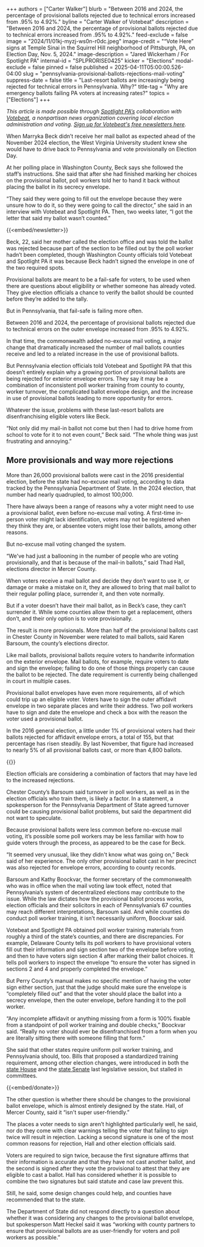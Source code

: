 +++
authors = ["Carter Walker"]
blurb = "Between 2016 and 2024, the percentage of provisional ballots rejected due to technical errors increased from .95% to 4.92%."
byline = "Carter Walker of Votebeat"
description = "Between 2016 and 2024, the percentage of provisional ballots rejected due to technical errors increased from .95% to 4.92%."
feed-exclude = false
image = "2024/11/01kj-myzj-ws0n-r0dc.jpeg"
image-credit = "“Vote Here” signs at Temple Sinai in the Squirrel Hill neighborhood of Pittsburgh, PA, on Election Day, Nov. 5, 2024."
image-description = "Jared Wickerham / For Spotlight PA"
internal-id = "SPLPRORISE0425"
kicker = "Elections"
modal-exclude = false
pinned = false
published = 2025-04-11T05:00:00.526-04:00
slug = "pennsylvania-provisional-ballots-rejections-mail-voting"
suppress-date = false
title = "Last-resort ballots are increasingly being rejected for technical errors in Pennsylvania. Why?"
title-tag = "Why are emergency ballots failing PA voters at increasing rates?"
topics = ["Elections"]
+++

<em>This article is made possible through </em><a href="https://www.spotlightpa.org/"><em>Spotlight PA’s</em></a><em> collaboration with </em><a href="https://www.votebeat.org/"><em>Votebeat</em></a><em>, a nonpartisan news organization covering local election administration and voting. </em><a href="https://www.votebeat.org/newsletters/"><em>Sign up for Votebeat&#39;s free newsletters here</em></a><em>.</em>

When Marryka Beck didn’t receive her mail ballot as expected ahead of the November 2024 election, the West Virginia University student knew she would have to drive back to Pennsylvania and vote provisionally on Election Day.

At her polling place in Washington County, Beck says she followed the staff’s instructions. She said that after she had finished marking her choices on the provisional ballot, poll workers told her to hand it back without placing the ballot in its secrecy envelope.

“They said they were going to fill out the envelope because they were unsure how to do it, so they were going to call the director,” she said in an interview with Votebeat and Spotlight PA. Then, two weeks later, “I got the letter that said my ballot wasn’t counted.”

{{<embed/newsletter>}}

Beck, 22, said her mother called the election office and was told the ballot was rejected because part of the section to be filled out by the poll worker hadn’t been completed, though Washington County officials told Votebeat and Spotlight PA it was because Beck hadn’t signed the envelope in one of the two required spots.

Provisional ballots are meant to be a fail-safe for voters, to be used when there are questions about eligibility or whether someone has already voted. They give election officials a chance to verify the ballot should be counted before they’re added to the tally.

But in Pennsylvania, that fail-safe is failing more often.

Between 2016 and 2024, the percentage of provisional ballots rejected due to technical errors on the outer envelope increased from .95% to 4.92%.

In that time, the commonwealth added no-excuse mail voting, a major change that dramatically increased the number of mail ballots counties receive and led to a related increase in the use of provisional ballots.

But Pennsylvania election officials told Votebeat and Spotlight PA that this doesn’t entirely explain why a growing portion of provisional ballots are being rejected for exterior envelope errors. They say it may be a combination of inconsistent poll worker training from county to county, worker turnover, the complicated ballot envelope design, and the increase in use of provisional ballots leading to more opportunity for errors.

Whatever the issue, problems with these last-resort ballots are disenfranchising eligible voters like Beck.

“Not only did my mail-in ballot not come but then I had to drive home from school to vote for it to not even count,” Beck said. “The whole thing was just frustrating and annoying.”

## More provisionals and way more rejections

More than 26,000 provisional ballots were cast in the 2016 presidential election, before the state had no-excuse mail voting, according to data tracked by the Pennsylvania Department of State. In the 2024 election, that number had nearly quadrupled, to almost 100,000.

There have always been a range of reasons why a voter might need to use a provisional ballot, even before no-excuse mail voting. A first-time in-person voter might lack identification, voters may not be registered when they think they are, or absentee voters might lose their ballots, among other reasons.

But no-excuse mail voting changed the system.

“We&#39;ve had just a ballooning in the number of people who are voting provisionally, and that is because of the mail-in ballots,” said Thad Hall, elections director in Mercer County.

When voters receive a mail ballot and decide they don’t want to use it, or damage or make a mistake on it, they are allowed to bring that mail ballot to their regular polling place, surrender it, and then vote normally.

But if a voter doesn’t have their mail ballot, as in Beck’s case, they can’t surrender it. While some counties allow them to get a replacement, others don’t, and their only option is to vote provisionally.

The result is more provisionals. More than half of the provisional ballots cast in Chester County in November were related to mail ballots, said Karen Barsoum, the county’s elections director.

Like mail ballots, provisional ballots require voters to handwrite information on the exterior envelope. Mail ballots, for example, require voters to date and sign the envelope; failing to do one of those things properly can cause the ballot to be rejected. The date requirement is currently being challenged in court in multiple cases.

Provisional ballot envelopes have even more requirements, all of which could trip up an eligible voter. Voters have to sign the outer affidavit envelope in two separate places and write their address. Two poll workers have to sign and date the envelope and check a box with the reason the voter used a provisional ballot.

In the 2016 general election, a little under 1% of provisional voters had their ballots rejected for affidavit envelope errors, a total of 155, but that percentage has risen steadily. By last November, that figure had increased to nearly 5% of all provisional ballots cast, or more than 4,800 ballots.

{{<flourish src="visualisation/22587068" >}}

Election officials are considering a combination of factors that may have led to the increased rejections.

Chester County’s Barsoum said turnover in poll workers, as well as in the election officials who train them, is likely a factor. In a statement, a spokesperson for the Pennsylvania Department of State agreed turnover could be causing provisional ballot problems, but said the department did not want to speculate.

Because provisional ballots were less common before no-excuse mail voting, it’s possible some poll workers may be less familiar with how to guide voters through the process, as appeared to be the case for Beck.

“It seemed very unusual, like they didn&#39;t know what was going on,” Beck said of her experience. The only other provisional ballot cast in her precinct was also rejected for envelope errors, according to county records.

Barsoum and Kathy Boockvar, the former secretary of the commonwealth who was in office when the mail voting law took effect, noted that Pennsylvania’s system of decentralized elections may contribute to the issue. While the law dictates how the provisional ballot process works, election officials and their solicitors in each of Pennsylvania’s 67 counties may reach different interpretations, Barsoum said. And while counties do conduct poll worker training, it isn’t necessarily uniform, Boockvar said.

Votebeat and Spotlight PA obtained poll worker training materials from roughly a third of the state’s counties, and there are discrepancies. For example, Delaware County tells its poll workers to have provisional voters fill out their information and sign section two of the envelope before voting, and then to have voters sign section 4 after marking their ballot choices. It tells poll workers to inspect the envelope “to ensure the voter has signed in sections 2 and 4 and properly completed the envelope.”

But Perry County’s manual makes no specific mention of having the voter sign either section, just that the judge should make sure the envelope is “completely filled out” and that the voter should place the ballot into a secrecy envelope, then the outer envelope, before handing it to the poll worker.

“Any incomplete affidavit or anything missing from a form is 100% fixable from a standpoint of poll worker training and double checks,” Boockvar said. “Really no voter should ever be disenfranchised from a form when you are literally sitting there with someone filling that form.”

She said that other states require uniform poll worker training, and Pennsylvania should, too. Bills that proposed a standardized training requirement, among other election changes, were introduced in both the <a href="https://www.palegis.us/legislation/bills/2023/hb1420">state House</a> and the <a href="https://www.palegis.us/legislation/bills/2023/sb603">state Senate</a> last legislative session, but stalled in committees.

{{<embed/donate>}}

The other question is whether there should be changes to the provisional ballot envelope, which is almost entirely designed by the state. Hall, of Mercer County, said it “isn&#39;t super user-friendly.”

The places a voter needs to sign aren’t highlighted particularly well, he said, nor do they come with clear warnings telling the voter that failing to sign twice will result in rejection. Lacking a second signature is one of the most common reasons for rejection, Hall and other election officials said.

Voters are required to sign twice, because the first signature affirms that their information is accurate and that they have not cast another ballot, and the second is signed after they vote the provisional to attest that they are eligible to cast a ballot. Hall has considered whether it is possible to combine the two signatures but said statute and case law prevent this.

Still, he said, some design changes could help, and counties have recommended that to the state.

The Department of State did not respond directly to a question about whether it was considering any changes to the provisional ballot envelope, but spokesperson Matt Heckel said it was “working with county partners to ensure that provisional ballots are as user-friendly for voters and poll workers as possible.” <strong></strong>

